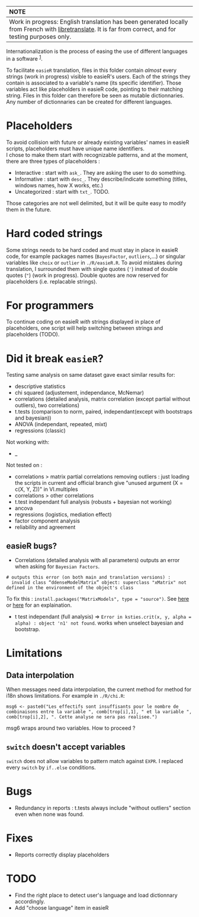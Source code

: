 | NOTE        |
|:---------------------------|
| Work in progress: English translation has been generated locally from French with [libretranslate](https://github.com/LibreTranslate/LibreTranslate). It is far from correct, and for testing purposes only. |

Internationalization is the process of easing the use of different languages in a software <sup>[1](https://journal.r-project.org/articles/RN-2005-001/RN-2005-001.pdf)</sup>.

To facilitate `easieR` translation, files in this folder contain *almost* every strings (work in progress) visible to easieR's users.
Each of the strings they contain is associated to a variable's name (its specific identifier).
Those variables act like placeholders in easieR code, pointing to their matching string.
Files in this folder can therefore be seen as mutable dictionnaries.
Any number of dictionnaries can be created for different languages.

# Placeholders

To avoid collision with future or already existing variables' names in easieR scripts, placeholders must have unique name identifiers.  
I chose to make them start with recognizable patterns, and at the moment, there are three types of placeholders :

- Interactive : start with `ask_`. They are asking the user to do something.
- Informative : start with `desc_`. They describe/indicate something (titles, windows names, how X works, etc.)
- Uncategorized : start with `txt_`. TODO.

Those categories are not well delimited, but it will be quite easy to modify them in the future.

# Hard coded strings

Some strings needs to be hard coded and must stay in place in easieR code, for example packages names (`BayesFactor`, `outliers`,...) or singular variables like `choix` or `outlier` in `./R/easieR.R`.
To avoid mistakes during translation, I surrounded them with single quotes (`'`) instead of double quotes (`"`) (work in progress).
Double quotes are now reserved for placeholders (i.e. replacable strings).

# For programmers

To continue coding on easieR *with* strings displayed in place of placeholders, one script will help switching between strings and placeholders (TODO).

# Did it break `easieR`?

Testing same analysis on same dataset gave exact similar results for:

- descriptive statistics
- chi squared (adjustement, independance, McNemar)
- correlations (detailed analysis, matrix correlation (except partial without outliers), two correlations)
- t.tests (comparison to norm, paired, independant(except with bootstraps and bayesian))
- ANOVA (independant, repeated, mixt)
- regressions (classic)


Not working with:
- _

Not tested on :
- correlations > matrix partial correlations removing outliers : just loading the scripts in current and official branch give "unused argument (X = c(X, Y, Z))" in VI.multiples
- correlations > other correlations
- t.test independant full analysis (robusts + bayesian not working) 
- ancova
- regressions (logistics, mediation effect)
- factor component analysis
- reliability and agreement

## easieR bugs?

- Correlations (detailed analysis with all parameters) outputs an error when asking for `Bayesian Factors`.
```
# outputs this error (on both main and translation versions) :
  invalid class “ddenseModelMatrix” object: superclass "xMatrix" not defined in the environment of the object's class
```

To fix this : `install.packages("MatrixModels", type = "source")`. See [here](https://stackoverflow.com/questions/77530214/error-dsparsemodelmatrix-object-superclass-xmatrix-not-defined/77530730#77530730) or [here](https://stat.ethz.ch/pipermail/r-package-devel/2023q4/010054.html) for an explaination.


- t test independant (full analysis) => `Error in ksties.crit(x, y, alpha = alpha) : object 'n1' not found`.
works when unselect bayesian and bootstrap.

# Limitations

## Data interpolation 

When messages need data interpolation, the current method for method for i18n shows limitations.
For example in `./R/chi.R`:

```
msg6 <- paste0("Les effectifs sont insuffisants pour le nombre de combinaisons entre la variable ", comb[trop[i],1], " et la variable ", comb[trop[i],2], ". Cette analyse ne sera pas realisee.")
```

msg6 wraps around two variables. How to proceed ?

## `switch` doesn't accept variables 

`switch` does not allow variables to pattern match against `EXPR`.
I replaced every `switch` by `if..else` conditions.

# Bugs

- Redundancy in reports : t.tests always include "without outliers" section even when none was found.

# Fixes

- Reports correctly display placeholders

# TODO

- Find the right place to detect user's language and load dictionnary accordingly.
- Add "choose language" item in easieR
